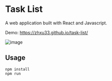 # Task List
A web application built with React and Javascript.

Demo: https://zhxu33.github.io/task-list/

![image](https://user-images.githubusercontent.com/77419802/209452596-05d7150e-d426-46e2-a86f-4c63d361b393.png)

## Usage
  ```
  npm install
  npm run
  ```
